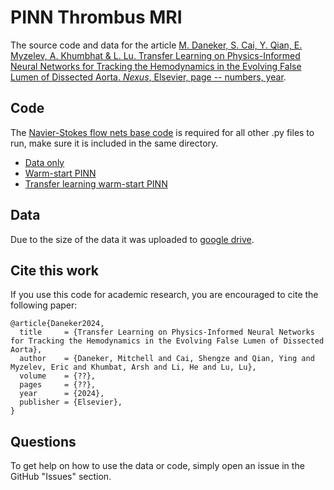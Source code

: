 # PINN Thrombus MRI

The source code and data for the article [M. Daneker, S. Cai, Y. Qian, E. Myzelev, A. Khumbhat & L. Lu. Transfer Learning on Physics-Informed Neural Networks for
Tracking the Hemodynamics in the Evolving False Lumen of Dissected Aorta. *Nexus*, Elsevier, page -- numbers, year](link).

## Code

The [Navier-Stokes flow nets base code](code/NSFnets3D.py) is required for all other .py files to run, make sure it is included in the same directory. 

- [Data only](code/data_only.py)
- [Warm-start PINN](code/WS_PINN.py)
- [Transfer learning warm-start PINN](code/TL_WS_PINN.py)

## Data

Due to the size of the data it was uploaded to [google drive](https://drive.google.com/drive/folders/1uGT7tXtB-7PrW6YyKtV6QQU7L6ZH6H3e?usp=sharing).

## Cite this work

If you use this code for academic research, you are encouraged to cite the following paper:

```
@article{Daneker2024,
  title     = {Transfer Learning on Physics-Informed Neural Networks for Tracking the Hemodynamics in the Evolving False Lumen of Dissected Aorta},
  author    = {Daneker, Mitchell and Cai, Shengze and Qian, Ying and Myzelev, Eric and Khumbat, Arsh and Li, He and Lu, Lu},
  volume    = {??},
  pages     = {??},
  year      = {2024},
  publisher = {Elsevier},
}
```

## Questions

To get help on how to use the data or code, simply open an issue in the GitHub "Issues" section.
